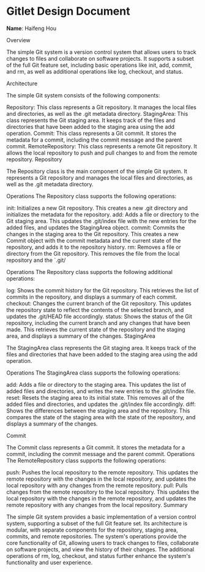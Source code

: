 # Gitlet Design Document

**Name**: Haifeng Hou

Overview

The simple Git system is a version control system that allows users to track changes to files and collaborate on software projects. It supports a subset of the full Git feature set, including basic operations like init, add, commit, and rm, as well as additional operations like log, checkout, and status.

Architecture

The simple Git system consists of the following components:

Repository: This class represents a Git repository. It manages the local files and directories, as well as the .git metadata directory.
StagingArea: This class represents the Git staging area. It keeps track of the files and directories that have been added to the staging area using the add operation.
Commit: This class represents a Git commit. It stores the metadata for a commit, including the commit message and the parent commit.
RemoteRepository: This class represents a remote Git repository. It allows the local repository to push and pull changes to and from the remote repository.
Repository

The Repository class is the main component of the simple Git system. It represents a Git repository and manages the local files and directories, as well as the .git metadata directory.

Operations
The Repository class supports the following operations:

init: Initializes a new Git repository. This creates a new .git directory and initializes the metadata for the repository.
add: Adds a file or directory to the Git staging area. This updates the .git/index file with the new entries for the added files, and updates the StagingArea object.
commit: Commits the changes in the staging area to the Git repository. This creates a new Commit object with the commit metadata and the current state of the repository, and adds it to the repository history.
rm: Removes a file or directory from the Git repository. This removes the file from the local repository and the `.git/

Operations
The Repository class supports the following additional operations:

log: Shows the commit history for the Git repository. This retrieves the list of commits in the repository, and displays a summary of each commit.
checkout: Changes the current branch of the Git repository. This updates the repository state to reflect the contents of the selected branch, and updates the .git/HEAD file accordingly.
status: Shows the status of the Git repository, including the current branch and any changes that have been made. This retrieves the current state of the repository and the staging area, and displays a summary of the changes.
StagingArea

The StagingArea class represents the Git staging area. It keeps track of the files and directories that have been added to the staging area using the add operation.

Operations
The StagingArea class supports the following operations:

add: Adds a file or directory to the staging area. This updates the list of added files and directories, and writes the new entries to the .git/index file.
reset: Resets the staging area to its initial state. This removes all of the added files and directories, and updates the .git/index file accordingly.
diff: Shows the differences between the staging area and the repository. This compares the state of the staging area with the state of the repository, and displays a summary of the changes.

Commit

The Commit class represents a Git commit. It stores the metadata for a commit, including the commit message and the parent commit.
Operations
The RemoteRepository class supports the following operations:

push: Pushes the local repository to the remote repository. This updates the remote repository with the changes in the local repository, and updates the local repository with any changes from the remote repository.
pull: Pulls changes from the remote repository to the local repository. This updates the local repository with the changes in the remote repository, and updates the remote repository with any changes from the local repository.
Summary

The simple Git system provides a basic implementation of a version control system, supporting a subset of the full Git feature set. Its architecture is modular, with separate components for the repository, staging area, commits, and remote repositories. The system's operations provide the core functionality of Git, allowing users to track changes to files, collaborate on software projects, and view the history of their changes. The additional operations of rm, log, checkout, and status further enhance the system's functionality and user experience.